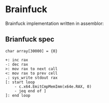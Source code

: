 # Brainfuck

Brainfuck implementation written in assemblor:

## Brianfuck spec

```
char array[30000] = {0}

+: inc rax
-: dec rax
>: mov rax to next call
<: mov rax to prev cell
.: sys_write stdout rax
[: start loop
	- c.x64.EmitCmpMemImm(x64e.RAX, 0)
	- jeq end of ]
]: end loop
```

